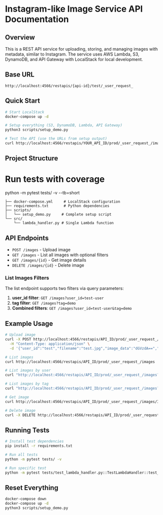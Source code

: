 # Instagram-like Image Service API Documentation

## Overview

This is a REST API service for uploading, storing, and managing images with metadata, similar to Instagram. The service uses AWS Lambda, S3, DynamoDB, and API Gateway with LocalStack for local development.

## Base URL

```
http://localhost:4566/restapis/{api-id}/test/_user_request_
```

## Quick Start

```bash
# Start LocalStack
docker-compose up -d

# Setup everything (S3, DynamoDB, Lambda, API Gateway)
python3 scripts/setup_demo.py

# Test the API (use the URLs from setup output)
curl http://localhost:4566/restapis/YOUR_API_ID/prod/_user_request_/images
```

## Project Structure

# Run tests with coverage
python -m pytest tests/ -v --tb=short
```
├── docker-compose.yml     # LocalStack configuration
├── requirements.txt       # Python dependencies
├── scripts/
│   └── setup_demo.py     # Complete setup script
└── src/
    └── lambda_handler.py # Single Lambda function
```

## API Endpoints

- `POST /images` - Upload image
- `GET /images` - List all images with optional filters
- `GET /images/{id}` - Get image details
- `DELETE /images/{id}` - Delete image

### List Images Filters

The list endpoint supports two filters via query parameters:

1. **user_id filter**: `GET /images?user_id=test-user`
2. **tag filter**: `GET /images?tag=demo`
3. **Combined filters**: `GET /images?user_id=test-user&tag=demo`

## Example Usage

```bash
# Upload image
curl -X POST http://localhost:4566/restapis/API_ID/prod/_user_request_/images \
  -H "Content-Type: application/json" \
  -d '{"user_id":"test","filename":"test.jpg","image_data":"dGVzdA==","tags":["demo"]}'

# List images
curl http://localhost:4566/restapis/API_ID/prod/_user_request_/images

# List images by user
curl "http://localhost:4566/restapis/API_ID/prod/_user_request_/images?user_id=test-user"

# List images by tag
curl "http://localhost:4566/restapis/API_ID/prod/_user_request_/images?tag=demo"

# Get image
curl http://localhost:4566/restapis/API_ID/prod/_user_request_/images/IMAGE_ID

# Delete image
curl -X DELETE http://localhost:4566/restapis/API_ID/prod/_user_request_/images/IMAGE_ID
```

## Running Tests

```bash
# Install test dependencies
pip install -r requirements.txt

# Run all tests
python -m pytest tests/ -v

# Run specific test
python -m pytest tests/test_lambda_handler.py::TestLambdaHandler::test_list_images_with_both_filters -v
```

## Reset Everything

```bash
docker-compose down
docker-compose up -d
python3 scripts/setup_demo.py
```